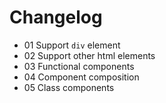 # Changelog

- 01 Support `div` element
- 02 Support other html elements
- 03 Functional components
- 04 Component composition
- 05 Class components
